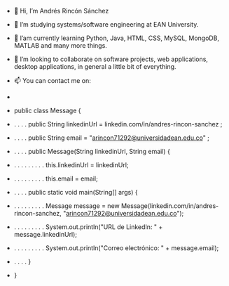 - 👋 Hi, I’m Andrés Rincón Sánchez
- 👀 I’m studying systems/software engineering at EAN University.
- 🌱 I’am currently learning Python, Java, HTML, CSS, MySQL, MongoDB, MATLAB and many more things.
- 💞️ I’m looking to collaborate on software projects, web applications, desktop applications, in general a little bit of everything.
- 📫 You can contact me on:
- 
- public class Message {
- . . . . public String linkedinUrl = linkedin.com/in/andres-rincon-sanchez ;
- . . . . public String email = "arincon71292@universidadean.edu.co" ;

- . . . . public Message(String linkedinUrl, String email) {
- . . . . . . . . . this.linkedinUrl = linkedinUrl;
- . . . . . . . . . this.email = email;
- . . . . public static void main(String[] args) {
- . . . . . . . . . Message message = new Message(linkedin.com/in/andres-rincon-sanchez, "arincon71292@universidadean.edu.co");
- . . . . . . . . . System.out.println("URL de LinkedIn: " + message.linkedinUrl);
- . . . . . . . . . System.out.println("Correo electrónico: " + message.email);
- . . . . }
- }
<!---
Andres-RS-1/Andres-RS-1 is a ✨ special ✨ repository because its `README.md` (this file) appears on your GitHub profile.
You can click the Preview link to take a look at your changes.
--->
